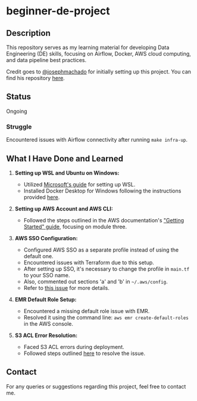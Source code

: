 # beginner-de-project

## Description
This repository serves as my learning material for developing Data Engineering (DE) skills, focusing on Airflow, Docker, AWS cloud computing, and data pipeline best practices.

Credit goes to [@josephmachado](https://github.com/josephmachado) for initially setting up this project. You can find his repository [here](https://github.com/josephmachado/beginner_de_project).

## Status
Ongoing

### Struggle
Encountered issues with Airflow connectivity after running `make infra-up`.

## What I Have Done and Learned

1. **Setting up WSL and Ubuntu on Windows:**
    - Utilized [Microsoft's guide](https://learn.microsoft.com/en-gb/windows/wsl/install) for setting up WSL.
    - Installed Docker Desktop for Windows following the instructions provided [here](https://docs.docker.com/desktop/install/windows-install/).

2. **Setting up AWS Account and AWS CLI:**
    - Followed the steps outlined in the AWS documentation's ["Getting Started" guide](https://aws.amazon.com/getting-started/guides/setup-environment/module-one/), focusing on module three.

3. **AWS SSO Configuration:**
    - Configured AWS SSO as a separate profile instead of using the default one.
    - Encountered issues with Terraform due to this setup.
    - After setting up SSO, it's necessary to change the profile in `main.tf` to your SSO name.
    - Also, commented out sections 'a' and 'b' in `~/.aws/config`.
    - Refer to [this issue](https://github.com/hashicorp/terraform/issues/32448#issuecomment-1505575049) for more details.

4. **EMR Default Role Setup:**
    - Encountered a missing default role issue with EMR.
    - Resolved it using the command line: `aws emr create-default-roles` in the AWS console.

5. **S3 ACL Error Resolution:**
    - Faced S3 ACL errors during deployment.
    - Followed steps outlined [here](https://medium.com/terraform-aws-tips/aws-disabled-s3-acl-88d8976df26e) to resolve the issue.

## Contact
For any queries or suggestions regarding this project, feel free to contact me.
